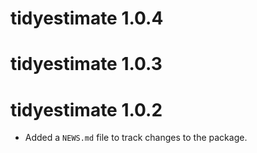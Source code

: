 # tidyestimate 1.0.4

# tidyestimate 1.0.3

# tidyestimate 1.0.2

* Added a `NEWS.md` file to track changes to the package.
